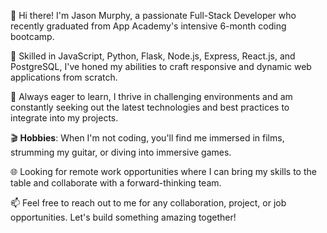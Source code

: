 👋 Hi there! I'm Jason Murphy, a passionate Full-Stack Developer who recently graduated from App Academy's intensive 6-month coding bootcamp.

🚀 Skilled in JavaScript, Python, Flask, Node.js, Express, React.js, and PostgreSQL, I've honed my abilities to craft responsive and dynamic web applications from scratch.

🌱 Always eager to learn, I thrive in challenging environments and am constantly seeking out the latest technologies and best practices to integrate into my projects.

🎬 **Hobbies**: When I'm not coding, you'll find me immersed in films, strumming my guitar, or diving into immersive games.

🌐 Looking for remote work opportunities where I can bring my skills to the table and collaborate with a forward-thinking team.

📫 Feel free to reach out to me for any collaboration, project, or job opportunities. Let's build something amazing together!
